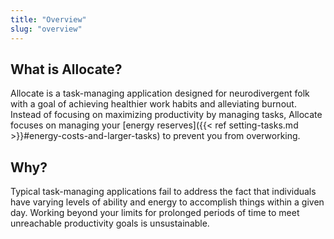 ```yaml
---
title: "Overview"
slug: "overview"
---
```


## What is Allocate?

Allocate is a task-managing application designed for neurodivergent folk with a goal of achieving healthier work habits and alleviating burnout. Instead of focusing on maximizing productivity by managing tasks, Allocate focuses on managing your [energy reserves]({{< ref setting-tasks.md >}}#energy-costs-and-larger-tasks) to prevent you from overworking.

## Why?
Typical task-managing applications fail to address the fact that individuals have varying levels of ability and energy to accomplish things within a given day. Working beyond your limits for prolonged periods of time to meet unreachable productivity goals is unsustainable.


